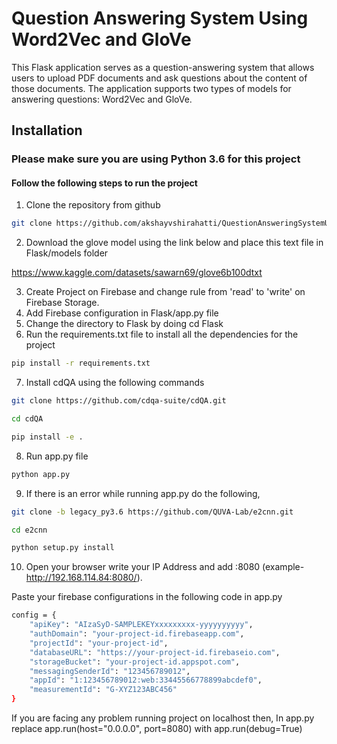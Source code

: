 # Question Answering System Using Word2Vec and GloVe

This Flask application serves as a question-answering system that allows users to upload PDF documents and ask questions about the content of those documents. The application supports two types of models for answering questions: Word2Vec and GloVe.

## Installation

### Please make sure you are using Python 3.6 for this project

#### Follow the following steps to run the project

1. Clone the repository from github

```bash
git clone https://github.com/akshayvshirahatti/QuestionAnsweringSystemUsingWord2VecAndGloVe.git
```
2. Download the glove model using the link below and place this text file in Flask/models folder

https://www.kaggle.com/datasets/sawarn69/glove6b100dtxt

3. Create Project on Firebase and change rule from 'read' to 'write' on Firebase Storage.
4. Add Firebase configuration in Flask/app.py file
5. Change the directory to Flask by doing cd Flask
6. Run the requirements.txt file to install all the dependencies for the project

```bash
pip install -r requirements.txt
```

7. Install cdQA using the following commands

```bash
git clone https://github.com/cdqa-suite/cdQA.git
```

```bash
cd cdQA
```

```bash
pip install -e .
```

8. Run app.py file

```bash
python app.py
```

9. If there is an error while running app.py do the following,

```bash
git clone -b legacy_py3.6 https://github.com/QUVA-Lab/e2cnn.git
```

```bash
cd e2cnn
```

```bash
python setup.py install
```

10. Open your browser write your IP Address and add :8080 (example- http://192.168.114.84:8080/).

Paste your firebase configurations in the following code in app.py

```bash
config = {
    "apiKey": "AIzaSyD-SAMPLEKEYxxxxxxxxx-yyyyyyyyyy",
    "authDomain": "your-project-id.firebaseapp.com",
    "projectId": "your-project-id",
    "databaseURL": "https://your-project-id.firebaseio.com",
    "storageBucket": "your-project-id.appspot.com",
    "messagingSenderId": "123456789012",
    "appId": "1:123456789012:web:33445566778899abcdef0",
    "measurementId": "G-XYZ123ABC456"
}
```

If you are facing any problem running project on localhost then, In app.py replace app.run(host="0.0.0.0", port=8080) with app.run(debug=True)
